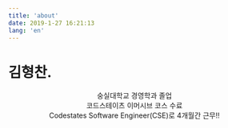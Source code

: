 ```yaml
---
title: 'about'
date: 2019-1-27 16:21:13
lang: 'en'
---
```


# 김형찬.

<div align="center">

숭실대학교 경영학과 졸업<br/>
코드스테이츠 이머시브 코스 수료<br/>
Codestates Software Engineer(CSE)로 4개월간 근무!!<br/>

</div>
